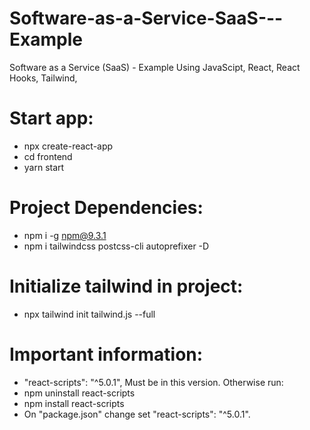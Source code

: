 # Software-as-a-Service-SaaS---Example
Software as a Service (SaaS) - Example Using JavaScipt, React, React Hooks, Tailwind,  

# Start app:
 - npx create-react-app <projectName>
 - cd frontend
 - yarn start

 # Project Dependencies:
 - npm i -g npm@9.3.1
 - npm i tailwindcss postcss-cli autoprefixer -D
 # Initialize tailwind in project:
  - npx tailwind init tailwind.js --full

# Important information:
 - "react-scripts": "^5.0.1", Must be in this version. Otherwise run:
 - npm uninstall react-scripts
 - npm install react-scripts
 - On "package.json" change set "react-scripts": "^5.0.1".
 
